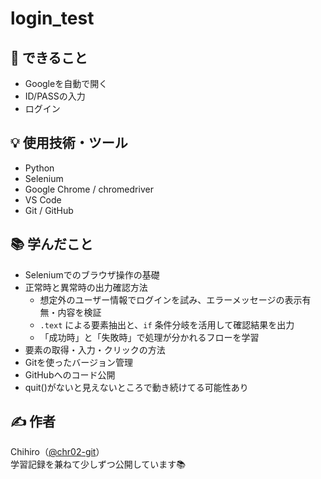 # login_test

## 🚀 できること
- Googleを自動で開く
- ID/PASSの入力
- ログイン

## 💡 使用技術・ツール
- Python
- Selenium
- Google Chrome / chromedriver
- VS Code
- Git / GitHub

## 📚 学んだこと
- Seleniumでのブラウザ操作の基礎
- 正常時と異常時の出力確認方法
  - 想定外のユーザー情報でログインを試み、エラーメッセージの表示有無・内容を検証
  - `.text` による要素抽出と、`if` 条件分岐を活用して確認結果を出力
  - 「成功時」と「失敗時」で処理が分かれるフローを学習
- 要素の取得・入力・クリックの方法
- Gitを使ったバージョン管理
- GitHubへのコード公開
- quit()がないと見えないところで動き続けてる可能性あり



## ✍️ 作者
Chihiro（[@chr02-git](https://github.com/chr02-git)）  
学習記録を兼ねて少しずつ公開しています📚